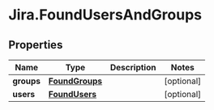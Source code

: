 # Jira.FoundUsersAndGroups

## Properties

Name | Type | Description | Notes
------------ | ------------- | ------------- | -------------
**groups** | [**FoundGroups**](FoundGroups.md) |  | [optional] 
**users** | [**FoundUsers**](FoundUsers.md) |  | [optional] 


